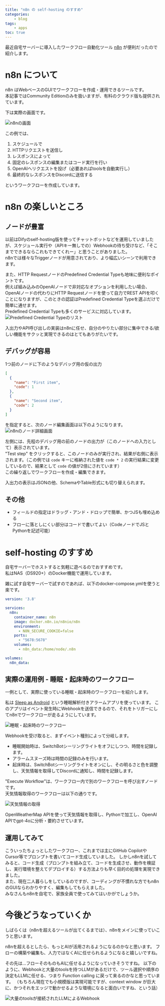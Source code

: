 ```yaml
---
title: "n8n の self-hosting のすすめ"
categories:
    - blog
tags:
    - apps
toc: true
---
```


最近自宅サーバーに導入したワークフロー自動化ツール [n8n](https://n8n.io/) が便利だったので紹介します。

# n8n について

n8n はWebベースのGUIでワークフローを作成・運用できるツールです。  
本記事ではCommunity Editionのみを扱いますが、有料のクラウド版も提供されています。

下は実際の画面です。

![n8nの画面](/assets/2024/2024-09-16-n8n/n8n-about.webp)

この例では、

1. スケジュールで
1. HTTPリクエストを送信し
1. レスポンスによって
1. 固定のレスポンスの編集またはコード実行を行い
1. OpenAIへリクエストを投げ（必要あればtoolsを自動実行し）
1. 最終的なレスポンスをDiscordに送信する

というワークフローを作成しています。

# n8n の楽しいところ

## ノードが豊富

以前はDifyのself-hosting版を使ってチャットボットなどを運用していましたが、スケジュール実行や（APIキー無しでの）Webhookの待ち受けなど、「そこまでできるならこれもできてくれー」と思うことがありました。  
n8nでは様々なTriggerノードが用意されており、より幅広いシーンで利用できます。

また、HTTP RequestノードのPredefined Credential Typeも地味に便利なポイントです。  
例えば組み込みのOpenAIノードで非対応なオプションを利用したい場合、OpenAIノードの代わりにHTTP Requestノードを使って自力でREST APIを叩くことになりますが、このときの認証はPredefined Credential Typeを選ぶだけで簡単に通せます。  
Predefined Credential Typeも多くのサービスに対応しています。  
![Predefined Credential Typeのリスト](/assets/2024/2024-09-16-n8n/n8n-predefined-credential-type.webp)


入出力やAPI呼び出しの実装はn8nに任せ、自分のやりたい部分に集中できる/欲しい機能をサクッと実現できるのはとてもありがたいです。

## デバッグが容易

1つ前のノードに下のようなデバッグ用の仮の出力
```json
[
  {
    "name": "First item",
    "code": 1
  },
  {
    "name": "Second item",
    "code": 2
  }
]
```
を指定すると、次のノード編集画面は以下のようになります。
![n8nのノード詳細画面](/assets/2024/2024-09-16-n8n/n8n-node-detail-for-debug.webp)

左側には、先程のデバッグ用の前のノードの出力が（このノードへの入力として）表示されています。  
"Test step" をクリックすると、このノードのみが実行され、結果が右側に表示されます。（この例では `code` キーに格納された値を `code * 2` の実行結果に変更しているので、結果として `code` の値が2倍にされています）  
この繰り返しでワークフローを作成・編集できます。

入出力の表示はJSONの他、SchemaやTable形式にも切り替えられます。

## その他

* フィールドの指定はドラッグ・アンド・ドロップで簡単、かつJSも埋め込める
* フローに落としにくい部分はコードで書いてよい（CodeノードでJSとPythonを記述可能）

# self-hosting のすすめ

自宅サーバーでホストすると気軽に遊べるのでおすすめです。  
私はNAS（DS920+）のDocker機能で運用しています。

雑に試す自宅サーバーで試すのであれば、以下のdocker-compose.ymlを使うと楽です。

```yaml
version: '3.8'

services:
  n8n:
    container_name: n8n
    image: docker.n8n.io/n8nio/n8n
    environment:
      - N8N_SECURE_COOKIE=false
    ports:
      - "5678:5678"
    volumes:
      - n8n_data:/home/node/.n8n

volumes:
  n8n_data:
```

## 実際の運用例 - 睡眠・起床時のワークフロー

一例として、実際に使っている睡眠・起床時のワークフローを紹介します。

私は [Sleep as Android](https://play.google.com/store/apps/details?id=com.urbandroid.sleep) という睡眠解析付きアラームアプリを使っています。
このアプリはイベント発生時にWebhookを送信できるので、それをトリガーにしてn8nでワークフローが走るようにしています。

![睡眠・起床時のワークフロー](/assets/2024/2024-09-16-n8n/n8n-example-sleep.webp)

Webhookを受け取ると、まずイベント種別によって分岐します。

* 睡眠開始時は、SwitchBotシーリングライトをオフにしつつ、時間を記録します。
* アラームスヌーズ時は時間の記録のみを行います。
* 起床時は、SwitchBotシーリングライトをオンにし、その明るさと色を調整し、天気情報を取得してDiscordに通知し、時間を記録します。

"Execute Workflow"は、ワークフロー内で別のワークフローを呼び出すノードです。  
天気情報取得のワークフローは以下の通りです。

![天気情報の取得](/assets/2024/2024-09-16-n8n/n8n-example-weather.webp)

OpenWeatherMap APIを使って天気情報を取得し、Pythonで加工し、OpenAI APIでgpt-4oに分析・要約させています。

## 運用してみて

こういったちょっとしたワークフロー、これまでは主にGitHub CopilotやCursor等でプロンプトを書いてコード生成していました。
しかしn8nを試してみると、コード生成（プロンプトを組み立て、コードを生成させ、動作を検証し、実行環境を整えてデプロイする）する方法よりも早く目的の処理を実現できました。  
また、現在二人暮らしをしているのですが、コーディングが不慣れな方でもn8nのGUIならわかりやすく、編集もしてもらえました。  
みなさんもn8nを自宅で、家族全員で使ってみてはいかがでしょうか。

# 今後どうなっていくか

しばらくは（n8nを超えるツールが出てくるまでは）、n8nをメインに使っていこうと思います。

n8nを超えるとしたら、もっとAIが活用されるようになるのかなと思います。
フローの構築や編集も、人力ではなくAIに任せられるようになると嬉しいですね。  

その先は...フローそのものもAIに任せるようになっていきそうですね。
以下のように、Webhookと大量のtoolsを持つLLMがあるだけで、ツール選択や順序の決定もLLMに任せる、つまり Function calling に戻って来るのかなと思っています。  （もちろん現在でも小規模版は実現可能ですが、context window が巨大に、かつそれをエッジで動かせるような環境になると面白いですね、という話）

![大量のtoolsが接続されたLLMによるWebhook](/assets/2024/2024-09-16-n8n/n8n-llm-with-many-tools.webp)
